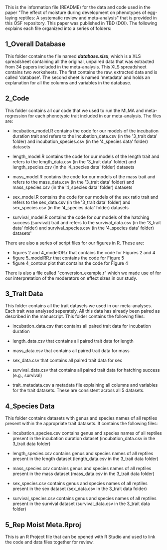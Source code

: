 This is the information file (README) for the data and code used in the paper "The effect of moisture during development on phenotypes of egg-laying reptiles: A systematic review and meta-analysis" that is provided in this OSF repository. This paper was published in TBD (DOI). The following explains each file organized into a series of folders:

1_Overall Database
-------------------
This folder contains the file named ***database.xlsx***, which is a XLS spreadsheet containing all the original, unpaired data that was extracted from 34 papers included in the meta-analysis. This XLS spreadsheet contains two worksheets. The first contains the raw, extracted data and is called 'database'. The second sheet is named 'metadata' and holds an explanation for all the columns and variables in the database.


2_Code 
--------
This folder contains all our code that we used to run the MLMA and meta-regression for each phenotypic trait included in our meta-analysis. The files are:

- incubation_model.R contains the code for our models of the incubation duration trait and refers to the incubation_data.csv (in the '3_trait data' folder) and incubation_species.csv (in the '4_species data' folder) datasets

- length_model.R contains the code for our models of the length trait and refers to the length_data.csv (in the '3_trait data' folder) and length_species.csv (in the '4_species data' folder) datasets 

- mass_model.R contains the code for our models of the mass trait and refers to the mass_data.csv (in the '3_trait data' folder) and mass_species.csv (in the '4_species data' folder) datasets 

- sex_model.R contains the code for our models of the sex ratio trait and refers to the sex_data.csv (in the '3_trait data' folder) and sex_species.csv (in the '4_species data' folder) datasets

- survival_model.R contains the code for our models of the hatching success (survival) trait and refers to the survival_data.csv (in the '3_trait data' folder) and survival_species.csv (in the '4_species data' folder) datasets'

There are also a series of script files for our figures in R. These are: 
- figures 2 and 4_modelOR.r that contains the code for Figures 2 and 4
- figure 5_modelRR.r that contains the code for Figure 5
- figure 4_contour plot that contains the code for Figure 4

There is also a file called "conversion_example.r" which we made use of for our interpretation of the moderators on effect sizes in our study.


3_Trait Data 
-------------
This folder contains all the trait datasets we used in our meta-analyses. Each trait was analysed seperately. All this data has already been paired as described in the manuscript. This folder contains the following files:

- incubation_data.csv that contains all paired trait data for incubation duration

- length_data.csv that contains all paired trait data for length

- mass_data.csv that contains all paired trait data for mass

- sex_data.csv that contains all paired trait data for sex

- survival_data.csv that contains all paired trait data for hatching success (e.g., survival)

- trait_metadata.csv a metadata file explaining all columns and variables for the trait datasets. These are consistent across all 5 datasets.


4_Species Data
---------------
This folder contains datasets with genus and species names of all reptiles present within the appropriate trait datasets. It contains the following files:

- incubation_species.csv contains genus and species names of all reptiles present in the incubation duration dataset (incubation_data.csv in the 3_trait data folder)

- length_species.csv contains genus and species names of all reptiles present in the length dataset (length_data.csv in the 3_trait data folder)

- mass_species.csv contains genus and species names of all reptiles present in the mass dataset (mass_data.csv in the 3_trait data folder)

- sex_species.csv contains genus and species names of all reptiles present in the sex dataset (sex_data.csv in the 3_trait data folder)

- survival_species.csv contains genus and species names of all reptiles present in the survival dataset (survival_data.csv in the 3_trait data folder)


5_Rep Moist Meta.Rproj
-----------------------
This is an R Project file that can be opened with R Studio and used to link the code and data files together for review. 

